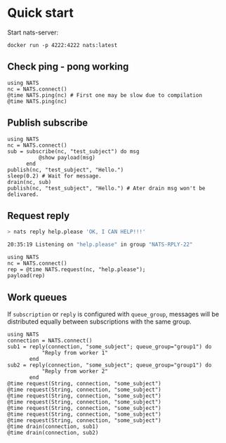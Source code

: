 # Quick start

Start nats-server:

```
docker run -p 4222:4222 nats:latest
```

## Check ping - pong working

```@repl
using NATS
nc = NATS.connect()
@time NATS.ping(nc) # First one may be slow due to compilation
@time NATS.ping(nc)
```

## Publish subscribe

```@repl
using NATS
nc = NATS.connect()
sub = subscribe(nc, "test_subject") do msg
          @show payload(msg)
      end
publish(nc, "test_subject", "Hello.")
sleep(0.2) # Wait for message.
drain(nc, sub)
publish(nc, "test_subject", "Hello.") # Ater drain msg won't be delivared.
```

## Request reply

```bash
> nats reply help.please 'OK, I CAN HELP!!!'

20:35:19 Listening on "help.please" in group "NATS-RPLY-22"
```

```@repl
using NATS
nc = NATS.connect()
rep = @time NATS.request(nc, "help.please");
payload(rep)
```

## Work queues

If `subscription` or `reply` is configured with `queue_group`, messages will be distributed equally between subscriptions with the same group.

```@repl
using NATS
connection = NATS.connect()
sub1 = reply(connection, "some_subject"; queue_group="group1") do
           "Reply from worker 1"
       end
sub2 = reply(connection, "some_subject"; queue_group="group1") do
           "Reply from worker 2"
       end
@time request(String, connection, "some_subject")
@time request(String, connection, "some_subject")
@time request(String, connection, "some_subject")
@time request(String, connection, "some_subject")
@time request(String, connection, "some_subject")
@time request(String, connection, "some_subject")
@time request(String, connection, "some_subject")
@time drain(connection, sub1)
@time drain(connection, sub2)
```
